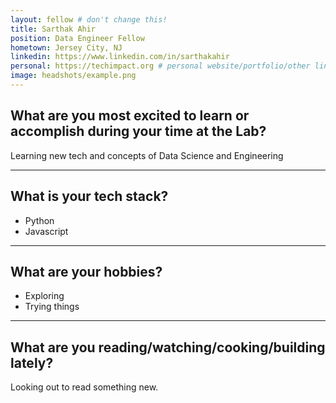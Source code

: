 ```yaml
---
layout: fellow # don't change this!
title: Sarthak Ahir
position: Data Engineer Fellow
hometown: Jersey City, NJ
linkedin: https://www.linkedin.com/in/sarthakahir
personal: https://techimpact.org # personal website/portfolio/other link
image: headshots/example.png
---
```


## What are you most excited to learn or accomplish during your time at the Lab?

Learning new tech and concepts of Data Science and Engineering

---

## What is your tech stack?

- Python
- Javascript

---

## What are your hobbies?

- Exploring
- Trying things

---

## What are you reading/watching/cooking/building lately?

Looking out to read something new.

